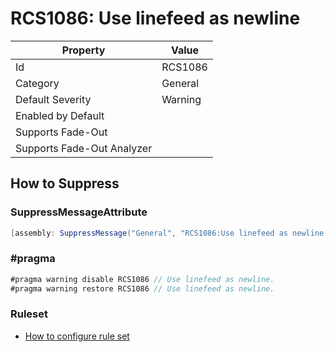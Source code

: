 # RCS1086: Use linefeed as newline

| Property | Value |
| -------- | ----- |
| Id | RCS1086 |
| Category | General |
| Default Severity | Warning |
| Enabled by Default |  |
| Supports Fade\-Out |  |
| Supports Fade\-Out Analyzer |  |

## How to Suppress

### SuppressMessageAttribute

```csharp
[assembly: SuppressMessage("General", "RCS1086:Use linefeed as newline.", Justification = "<Pending>")]
```

### \#pragma

```csharp
#pragma warning disable RCS1086 // Use linefeed as newline.
#pragma warning restore RCS1086 // Use linefeed as newline.
```

### Ruleset

* [How to configure rule set](../HowToConfigureAnalyzers.md)

